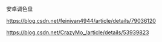 安卓调色盘

https://blog.csdn.net/feiniyan4944/article/details/79036120

https://blog.csdn.net/CrazyMo_/article/details/53939823

